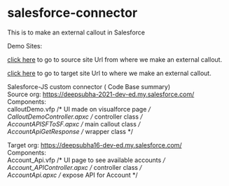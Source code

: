 # salesforce-connector
This is to make an external callout in Salesforce

Demo Sites:

[click here](https://apicallouts-developer-edition.ap24.force.com/) to go to source site Url from where we make an external callout.

[click here](https://demo-callouts-developer-edition.ap17.force.com/AccountAPI/) to go to target site Url to where we make an external callout.


Salesforce-JS custom connector ( Code Base summary)<br />
Source org: https://deepsubha-2021-dev-ed.my.salesforce.com/<br />
Components:<br />
calloutDemo.vfp   /* UI made on visualforce page */<br />
CalloutDemoController.apxc    /* controller class */<br />
AccountAPISFToSF.apxc   /* main callout class */<br />
AccountApiGetResponse  /* wrapper class */<br />

Target org: https://deepsubha16-dev-ed.my.salesforce.com/<br />
Components:<br />
Account_Api.vfp /* UI page to see available accounts */<br />
Account_APIController.apxc /* controller class */<br />
AccountApi.apxc  /* expose API for Account */<br />


